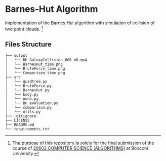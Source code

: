 # Barnes-Hut Algorithm
Implementation of the Barnes Hut algorithm with simulation of collision of two point clouds. [^1]

## Files Structure
```
├── output
│   └── BH_GalaxyCollision_800_v0.mp4
│   └── BarnesHut_time.png
│   └── BruteForce_time.png
│   └── Comparison_time.png
├── src
│   └── quadtree.py
|   └── BruteForce.py
|   └── BarnesHut.py
|   └── body.py
│   └── node.py
│   └── BH_evaluation.py
│   └── comparison.py
│   └── utils.py
├── .gitignore
├── LICENSE
├── README.md
└── requirements.txt
```

[^1]: The purpose of this repository is solely for the final submission of the course of [20602 COMPUTER SCIENCE (ALGORITHMS)](https://didattica.unibocconi.it/ts/tsn_anteprima.php?cod_ins=20602&anno=2022&ordin=IR&IdPag=6625) at Bocconi University. 
